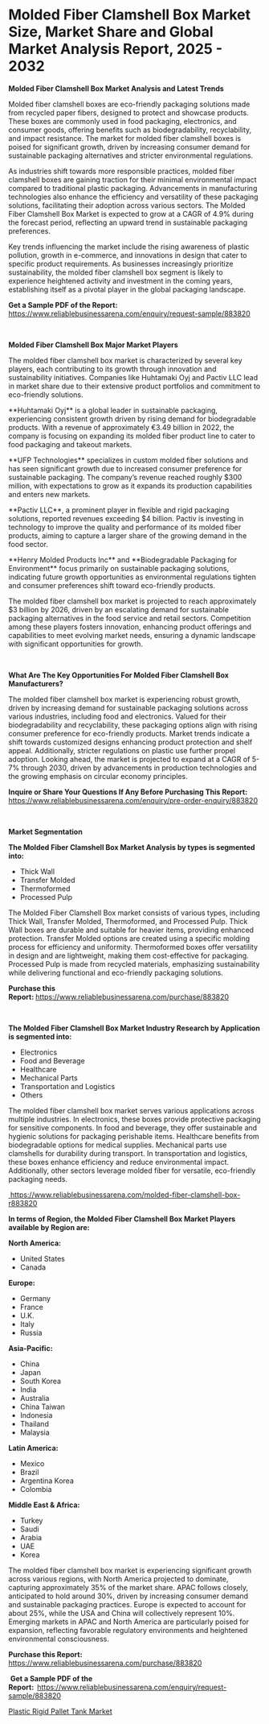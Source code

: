 <p><h1>Molded Fiber Clamshell Box Market Size, Market Share and Global Market Analysis Report, 2025 - 2032</h1></p><p><strong>Molded Fiber Clamshell Box Market Analysis and Latest Trends</strong></p>
<p><p>Molded fiber clamshell boxes are eco-friendly packaging solutions made from recycled paper fibers, designed to protect and showcase products. These boxes are commonly used in food packaging, electronics, and consumer goods, offering benefits such as biodegradability, recyclability, and impact resistance. The market for molded fiber clamshell boxes is poised for significant growth, driven by increasing consumer demand for sustainable packaging alternatives and stricter environmental regulations.</p><p>As industries shift towards more responsible practices, molded fiber clamshell boxes are gaining traction for their minimal environmental impact compared to traditional plastic packaging. Advancements in manufacturing technologies also enhance the efficiency and versatility of these packaging solutions, facilitating their adoption across various sectors. The Molded Fiber Clamshell Box Market is expected to grow at a CAGR of 4.9% during the forecast period, reflecting an upward trend in sustainable packaging preferences.</p><p>Key trends influencing the market include the rising awareness of plastic pollution, growth in e-commerce, and innovations in design that cater to specific product requirements. As businesses increasingly prioritize sustainability, the molded fiber clamshell box segment is likely to experience heightened activity and investment in the coming years, establishing itself as a pivotal player in the global packaging landscape.</p></p>
<p><strong>Get a Sample PDF of the Report:&nbsp;</strong> <a href="https://www.reliablebusinessarena.com/enquiry/request-sample/883820?utm_campaign=2746&utm_medium=2&utm_source=Github&utm_content=ia&utm_term=08032025&utm_id=molded-fiber-clamshell-box">https://www.reliablebusinessarena.com/enquiry/request-sample/883820</a></p>
<p>&nbsp;</p>
<p><strong>Molded Fiber Clamshell Box Major Market Players</strong></p>
<p><p>The molded fiber clamshell box market is characterized by several key players, each contributing to its growth through innovation and sustainability initiatives. Companies like Huhtamaki Oyj and Pactiv LLC lead in market share due to their extensive product portfolios and commitment to eco-friendly solutions.</p><p>**Huhtamaki Oyj** is a global leader in sustainable packaging, experiencing consistent growth driven by rising demand for biodegradable products. With a revenue of approximately €3.49 billion in 2022, the company is focusing on expanding its molded fiber product line to cater to food packaging and takeout markets.</p><p>**UFP Technologies** specializes in custom molded fiber solutions and has seen significant growth due to increased consumer preference for sustainable packaging. The company’s revenue reached roughly $300 million, with expectations to grow as it expands its production capabilities and enters new markets.</p><p>**Pactiv LLC**, a prominent player in flexible and rigid packaging solutions, reported revenues exceeding $4 billion. Pactiv is investing in technology to improve the quality and performance of its molded fiber products, aiming to capture a larger share of the growing demand in the food sector.</p><p>**Henry Molded Products Inc** and **Biodegradable Packaging for Environment** focus primarily on sustainable packaging solutions, indicating future growth opportunities as environmental regulations tighten and consumer preferences shift toward eco-friendly products.</p><p>The molded fiber clamshell box market is projected to reach approximately $3 billion by 2026, driven by an escalating demand for sustainable packaging alternatives in the food service and retail sectors. Competition among these players fosters innovation, enhancing product offerings and capabilities to meet evolving market needs, ensuring a dynamic landscape with significant opportunities for growth.</p></p>
<p>&nbsp;</p>
<p><strong>What Are The Key Opportunities For Molded Fiber Clamshell Box Manufacturers?</strong></p>
<p><p>The molded fiber clamshell box market is experiencing robust growth, driven by increasing demand for sustainable packaging solutions across various industries, including food and electronics. Valued for their biodegradability and recyclability, these packaging options align with rising consumer preference for eco-friendly products. Market trends indicate a shift towards customized designs enhancing product protection and shelf appeal. Additionally, stricter regulations on plastic use further propel adoption. Looking ahead, the market is projected to expand at a CAGR of 5-7% through 2030, driven by advancements in production technologies and the growing emphasis on circular economy principles.</p></p>
<p><strong>Inquire or Share Your Questions If Any Before Purchasing This Report:</strong> <a href="https://www.reliablebusinessarena.com/enquiry/pre-order-enquiry/883820?utm_campaign=2746&utm_medium=2&utm_source=Github&utm_content=ia&utm_term=08032025&utm_id=molded-fiber-clamshell-box">https://www.reliablebusinessarena.com/enquiry/pre-order-enquiry/883820</a></p>
<p>&nbsp;</p>
<p><strong>Market Segmentation</strong></p>
<p><strong>The Molded Fiber Clamshell Box Market Analysis by types is segmented into:</strong></p>
<p><ul><li>Thick Wall</li><li>Transfer Molded</li><li>Thermoformed</li><li>Processed Pulp</li></ul></p>
<p><p>The Molded Fiber Clamshell Box market consists of various types, including Thick Wall, Transfer Molded, Thermoformed, and Processed Pulp. Thick Wall boxes are durable and suitable for heavier items, providing enhanced protection. Transfer Molded options are created using a specific molding process for efficiency and uniformity. Thermoformed boxes offer versatility in design and are lightweight, making them cost-effective for packaging. Processed Pulp is made from recycled materials, emphasizing sustainability while delivering functional and eco-friendly packaging solutions.</p></p>
<p><strong>Purchase this Report:&nbsp;</strong><a href="https://www.reliablebusinessarena.com/purchase/883820?utm_campaign=2746&utm_medium=2&utm_source=Github&utm_content=ia&utm_term=08032025&utm_id=molded-fiber-clamshell-box">https://www.reliablebusinessarena.com/purchase/883820</a></p>
<p>&nbsp;</p>
<p><strong>The Molded Fiber Clamshell Box Market Industry Research by Application is segmented into:</strong></p>
<p><ul><li>Electronics</li><li>Food and Beverage</li><li>Healthcare</li><li>Mechanical Parts</li><li>Transportation and Logistics</li><li>Others</li></ul></p>
<p><p>The molded fiber clamshell box market serves various applications across multiple industries. In electronics, these boxes provide protective packaging for sensitive components. In food and beverage, they offer sustainable and hygienic solutions for packaging perishable items. Healthcare benefits from biodegradable options for medical supplies. Mechanical parts use clamshells for durability during transport. In transportation and logistics, these boxes enhance efficiency and reduce environmental impact. Additionally, other sectors leverage molded fiber for versatile, eco-friendly packaging needs.</p></p>
<p><a href="https://www.reliablebusinessarena.com/molded-fiber-clamshell-box-r883820?utm_campaign=2746&utm_medium=2&utm_source=Github&utm_content=ia&utm_term=08032025&utm_id=molded-fiber-clamshell-box">&nbsp;https://www.reliablebusinessarena.com/molded-fiber-clamshell-box-r883820</a></p>
<p><strong>In terms of Region, the Molded Fiber Clamshell Box Market Players available by Region are:</strong></p>
<p>
    <p> <strong> North America: </strong>
        <ul>
            <li>United States</li>
            <li>Canada</li>
        </ul>
        </p> 
    <p> <strong> Europe: </strong>
        <ul>
            <li>Germany</li>
            <li>France</li>
            <li>U.K.</li>
            <li>Italy</li>
            <li>Russia</li>
        </ul>
        </p> 
    <p> <strong> Asia-Pacific: </strong>
        <ul>
            <li>China</li>
            <li>Japan</li>
            <li>South Korea</li>
            <li>India</li>
            <li>Australia</li>
            <li>China Taiwan</li>
            <li>Indonesia</li>
            <li>Thailand</li>
            <li>Malaysia</li>
        </ul>
        </p> 
    <p> <strong> Latin America: </strong>
        <ul>
            <li>Mexico</li>
            <li>Brazil</li>
            <li>Argentina Korea</li>
            <li>Colombia</li>
        </ul>
        </p> 
    <p> <strong> Middle East & Africa: </strong>
        <ul>
            <li>Turkey</li>
            <li>Saudi</li>
            <li>Arabia</li>
            <li>UAE</li>
            <li>Korea</li>
        </ul>
    </p>
    </p>
<p><p>The molded fiber clamshell box market is experiencing significant growth across various regions, with North America projected to dominate, capturing approximately 35% of the market share. APAC follows closely, anticipated to hold around 30%, driven by increasing consumer demand and sustainable packaging practices. Europe is expected to account for about 25%, while the USA and China will collectively represent 10%. Emerging markets in APAC and North America are particularly poised for expansion, reflecting favorable regulatory environments and heightened environmental consciousness.</p></p>
<p><strong>Purchase this Report: </strong><a href="https://www.reliablebusinessarena.com/purchase/883820?utm_campaign=2746&utm_medium=2&utm_source=Github&utm_content=ia&utm_term=08032025&utm_id=molded-fiber-clamshell-box">https://www.reliablebusinessarena.com/purchase/883820</a></p>
<p>&nbsp;<strong>Get a Sample PDF of the Report:&nbsp;&nbsp;</strong><a href="https://www.reliablebusinessarena.com/enquiry/request-sample/883820?utm_campaign=2746&utm_medium=2&utm_source=Github&utm_content=ia&utm_term=08032025&utm_id=molded-fiber-clamshell-box">https://www.reliablebusinessarena.com/enquiry/request-sample/883820</a></p>
<p><strong></strong></p>
<p><p><a href="https://github.com/organophelia8282/Market-Research-Report-List-1/blob/main/plastic-rigid-pallet-tank-market.md?utm_campaign=2746&utm_medium=2&utm_source=Github&utm_content=ia&utm_term=08032025&utm_id=molded-fiber-clamshell-box">Plastic Rigid Pallet Tank Market</a></p></p>